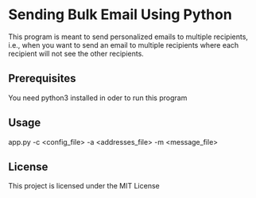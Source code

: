 # Sending Bulk Email Using Python

This program is meant to send personalized emails to multiple recipients, i.e., when you want to send an email to multiple recipients where each recipient will not see the other recipients.

## Prerequisites

You need python3 installed in oder to run this program

## Usage
app.py -c <config_file> -a <addresses_file> -m <message_file>

## License

This project is licensed under the MIT License
